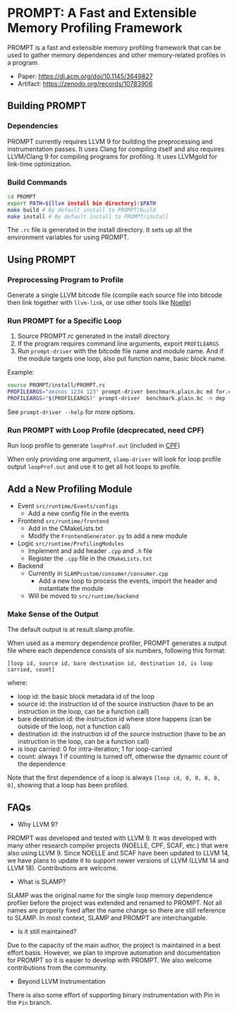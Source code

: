 # PROMPT: A Fast and Extensible Memory Profiling Framework

PROMPT is a fast and extensible memory profiling framework that can be used to
gather memory dependences and other memory-related profiles in a program.

- Paper: https://dl.acm.org/doi/10.1145/3649827
- Artifact: https://zenodo.org/records/10783906

## Building PROMPT

### Dependencies

PROMPT currently requires LLVM 9 for building the preprocessing and
instrumentation passes.  It uses Clang for compiling itself and also requires
LLVM/Clang 9 for compiling programs for profiling. It uses LLVMgold for
link-time optimization.

### Build Commands

``` bash
cd PROMPT
export PATH=${llvm install bin directory}:$PATH
make build # By default install to PROMPT/build
make install # By default install to PROMPT/install
```

The `.rc` file is generated in the install directory. It sets up all the
environment variables for using PROMPT.

## Using PROMPT

### Preprocessing Program to Profile

Generate a single LLVM bitcode file (compile each source file into bitcode then
link together with `llvm-link`, or use other tools like
[Noelle](https://github.com/arcana-lab/noelle))

### Run PROMPT for a Specific Loop

1. Source PROMPT.rc generated in the install directory
2. If the program requires command line arguments, export `PROFILEARGS`
3. Run `prompt-driver` with  the bitcode file name and module name. And if the module targets one loop, also put function name, basic block name.

Example:

``` bash
source PROMPT/install/PROMPT.rc
PROFILEARGS="aminos 1234 123" prompt-driver benchmark.plain.bc md for.cond219
PROFILEARGS="$(PROFILEARGS)" prompt-driver  benchmark.plain.bc -m dep --target-loop for.cond219 --target-func md
```

See `prompt-driver --help` for more options.

### Run PROMPT with Loop Profile (decprecated, need CPF)

Run loop profile to generate `loopProf.out` (included in
[CPF](https://github.com/PrincetonUniversity/cpf))

When only providing one argument, `slamp-driver` will look for loop profile
output `loopProf.out` and use it to get all hot loops to profile.


## Add a New Profiling Module

- Event `src/runtime/Events/configs`
  - Add a new config file in the events
- Frontend `src/runtime/frontend`
  - Add in the CMakeLists.txt
  - Modify the `FrontendGenerator.py` to add a new module
- Logic `src/runtime/ProfilingModules`
  - Implement and add header `.cpp` and `.h` file
  - Register the `.cpp` file in the `CMakeLists.txt`
- Backend
  - Currently in `SLAMPcustom/consumer/consumer.cpp`
    - Add a new loop to process the events, import the header and instantiate the module
  - Will be moved to `src/runtime/backend`

### Make Sense of the Output

The default output is at result.slamp.profile.

When used as a memory dependence profiler, PROMPT generates a output file where each dependence consists of six numbers, following this format:

```
[loop id, source id, bare destination id, destination id, is loop carried, count]
```

where:

- loop id: the basic block metadata id of the loop
- source id: the instruction id of the source instruction (have to be an instruction in the loop, can be a function call)
- bare destination id: the instruction id where store happens (can be outside of the loop, not a function call)
- destination id: the instruction id of the source instruction (have to be an instruction in the loop, can be a function call)
- is loop carried: 0 for intra-iteration; 1 for loop-carried
- count: always 1 if counting is turned off, otherwise the dynamic count of the dependence

Note that the first dependence of a loop is always `[loop id, 0, 0, 0, 0, 0]`, showing that a loop has been profiled.


## FAQs

- Why LLVM 9?

PROMPT was developed and tested with LLVM 9. It was developed with many other
research compiler projects (NOELLE, CPF, SCAF, etc.) that were also using LLVM 9.
Since NOELLE and SCAF have been updated to LLVM 14, we have plans to update it
to support newer versions of LLVM (LLVM 14 and LLVM 18). Contributions are
welcome.

- What is SLAMP?

SLAMP was the original name for the single loop memory dependence profiler
before the project was extended and renamed to PROMPT. Not all names are
properly fixed after the name change so there are still reference to SLAMP. In
most context, SLAMP and PROMPT are interchangable.

- Is it still maintained?

Due to the capacity of the main author, the project is maintained in a best
effort basis.  However, we plan to improve automation and documentation for
PROMPT so it is easier to develop with PROMPT.  We also welcome contributions
from the community.

- Beyond LLVM Instrumentation

There is also some effort of supporting binary instrumentation with Pin in the
`Pin` branch.
